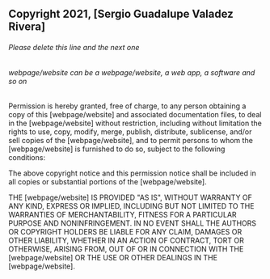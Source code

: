 ## Copyright 2021, [Sergio Guadalupe Valadez Rivera]

###### Please delete this line and the next one
###### webpage/website can be a webpage/website, a web app, a software and so on

Permission is hereby granted, free of charge, to any person obtaining a copy of this [webpage/website] and associated documentation files, to deal in the [webpage/website] without restriction, including without limitation the rights to use, copy, modify, merge, publish, distribute, sublicense, and/or sell copies of the [webpage/website], and to permit persons to whom the [webpage/website] is furnished to do so, subject to the following conditions:

The above copyright notice and this permission notice shall be included in all copies or substantial portions of the [webpage/website].

THE [webpage/website] IS PROVIDED "AS IS", WITHOUT WARRANTY OF ANY KIND, EXPRESS OR IMPLIED, INCLUDING BUT NOT LIMITED TO THE WARRANTIES OF MERCHANTABILITY, FITNESS FOR A PARTICULAR PURPOSE AND NONINFRINGEMENT. IN NO EVENT SHALL THE AUTHORS OR COPYRIGHT HOLDERS BE LIABLE FOR ANY CLAIM, DAMAGES OR OTHER LIABILITY, WHETHER IN AN ACTION OF CONTRACT, TORT OR OTHERWISE, ARISING FROM, OUT OF OR IN CONNECTION WITH THE [webpage/website] OR THE USE OR OTHER DEALINGS IN THE [webpage/website].
